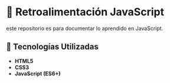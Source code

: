 # 🚀 **Retroalimentación JavaScript**

este repositorio es para documentar lo aprendido en JavaScript.  

## 📌 Tecnologías Utilizadas  

- **HTML5** 
- **CSS3**
- **JavaScript (ES6+)**
